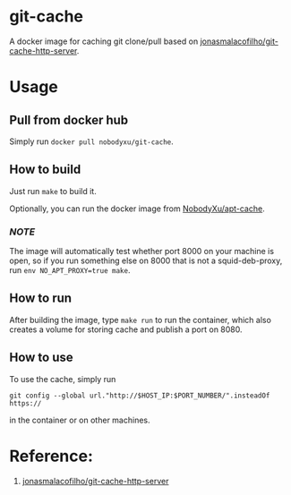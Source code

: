 # git-cache

A docker image for caching git clone/pull based on [jonasmalacofilho/git-cache-http-server][1].

# Usage

## Pull from docker hub

Simply run `docker pull nobodyxu/git-cache`.

## How to build

Just run `make` to build it.

Optionally, you can run the docker image from [NobodyXu/apt-cache][2].

### *NOTE* 

The image will automatically test whether port 8000 on your machine is open, so if you run something else on 8000 that is not a squid-deb-proxy, run `env NO_APT_PROXY=true make`.

## How to run

After building the image, type `make run` to run the container, which also creates a volume for storing cache and publish a port on 8080.

## How to use

To use the cache, simply run

```
git config --global url."http://$HOST_IP:$PORT_NUMBER/".insteadOf https://
```

in the container or on other machines.

# Reference:

 1. [jonasmalacofilho/git-cache-http-server][1]

[1]: https://github.com/jonasmalacofilho/git-cache-http-server
[2]: https://github.com/NobodyXu/apt-cache
